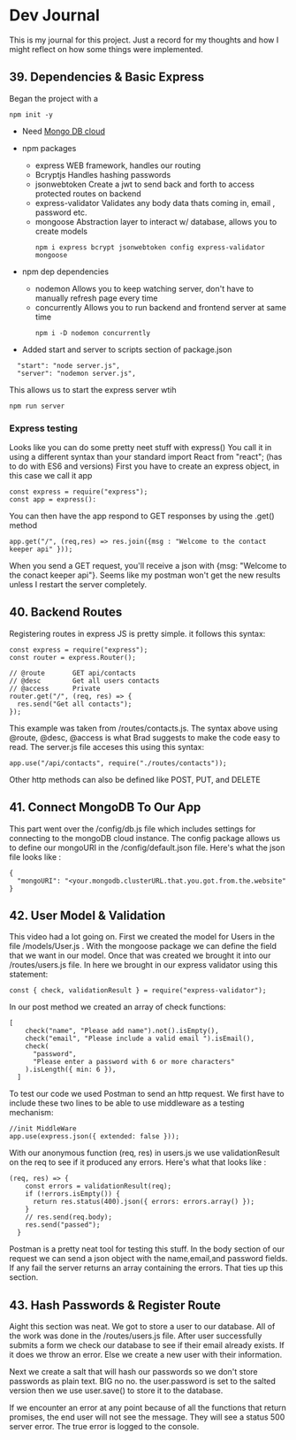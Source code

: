 # Dev Journal

This is my journal for this project. Just a record for my thoughts and how I might reflect on how some things were implemented.

## 39. Dependencies & Basic Express

Began the project with a

```
npm init -y
```

- Need [Mongo DB cloud](https://www.mongodb.com/cloud)
- npm packages

  - express
    WEB framework, handles our routing
  - Bcryptjs
    Handles hashing passwords
  - jsonwebtoken
    Create a jwt to send back and forth to access protected routes on backend
  - express-validator
    Validates any body data thats coming in, email , password etc.
  - mongoose
    Abstraction layer to interact w/ database, allows you to create models
    ```
    npm i express bcrypt jsonwebtoken config express-validator mongoose
    ```

- npm dep dependencies

  - nodemon
    Allows you to keep watching server, don't have to manually refresh page every time
  - concurrently
    Allows you to run backend and frontend server at same time
    ```
    npm i -D nodemon concurrently
    ```

- Added start and server to scripts section of package.json

```
  "start": "node server.js",
  "server": "nodemon server.js",
```

This allows us to start the express server wtih

```
npm run server
```

### Express testing

Looks like you can do some pretty neet stuff with express()
You call it in using a different syntax than your standard import React from "react"; (has to do with ES6 and versions)
First you have to create an express object, in this case we call it app

```
const express = require("express");
const app = express():
```

You can then have the app respond to GET responses by using the .get() method

```
app.get("/", (req,res) => res.join({msg : "Welcome to the contact keeper api" }));
```

When you send a GET request, you'll receive a json with {msg: "Welcome to the conact keeper api"}.
Seems like my postman won't get the new results unless I restart the server completely.

## 40. Backend Routes

Registering routes in express JS is pretty simple.
it follows this syntax:

```
const express = require("express");
const router = express.Router();

// @route       GET api/contacts
// @desc        Get all users contacts
// @access      Private
router.get("/", (req, res) => {
  res.send("Get all contacts");
});

```

This example was taken from /routes/contacts.js. The syntax above using @route, @desc, @access is what Brad suggests to make the code easy to read.
The server.js file acceses this using this syntax:

```
app.use("/api/contacts", require("./routes/contacts"));
```

Other http methods can also be defined like POST, PUT, and DELETE

## 41. Connect MongoDB To Our App

This part went over the /config/db.js file which includes settings for connecting to the mongoDB cloud instance. The config package allows us to define our mongoURI in the /config/default.json file. Here's what the json file looks like :

```
{
  "mongoURI": "<your.mongodb.clusterURL.that.you.got.from.the.website"
}
```

## 42. User Model & Validation

This video had a lot going on. First we created the model for Users in the file /models/User.js . With the mongoose package we can define the field that we want in our model. Once that was created we brought it into our /routes/users.js file. In here we brought in our express validator using this statement:

```
const { check, validationResult } = require("express-validator");
```

In our post method we created an array of check functions:

```
[
    check("name", "Please add name").not().isEmpty(),
    check("email", "Please include a valid email ").isEmail(),
    check(
      "password",
      "Please enter a password with 6 or more characters"
    ).isLength({ min: 6 }),
  ]
```

To test our code we used Postman to send an http request. We first have to include these two lines to be able to use middleware as a testing mechanism:

```
//init MiddleWare
app.use(express.json({ extended: false }));

```

With our anonymous function (req, res) in users.js we use validationResult on the req to see if it produced any errors. Here's what that looks like :

```
(req, res) => {
    const errors = validationResult(req);
    if (!errors.isEmpty()) {
      return res.status(400).json({ errors: errors.array() });
    }
    // res.send(req.body);
    res.send("passed");
  }
```

Postman is a pretty neat tool for testing this stuff. In the body section of our request we can send a json object with the name,email,and password fields. If any fail the server returns an array containing the errors.
That ties up this section.

## 43. Hash Passwords & Register Route

Aight this section was neat. We got to store a user to our database. All of the work was done in the /routes/users.js file. After user successfully submits a form we check our database to see if their email already exists. If it does we throw an error. Else we create a new user with their information.

Next we create a salt that will hash our passwords so we don't store passwords as plain text. BIG no no.
the user.password is set to the salted version then we use user.save() to store it to the database.

If we encounter an error at any point because of all the functions that return promises, the end user will not see the message. They will see a status 500 server error. The true error is logged to the console.

